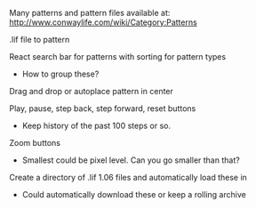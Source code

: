 Many patterns and pattern files available at:
http://www.conwaylife.com/wiki/Category:Patterns

.lif file to pattern

React search bar for patterns with sorting for pattern types
  * How to group these?

Drag and drop or autoplace pattern in center

Play, pause, step back, step forward, reset buttons
  * Keep history of the past 100 steps or so.

Zoom buttons
  * Smallest could be pixel level. Can you go smaller than that?

Create a directory of .lif 1.06 files and automatically load these in
  * Could automatically download these or keep a rolling archive